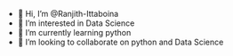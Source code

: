 - 👋 Hi, I’m @Ranjith-Ittaboina
- 👀 I’m interested in Data Science
- 🌱 I’m currently learning python
- 💞️ I’m looking to collaborate on python and Data Science


<!---
Ranjith-Ittaboina/Ranjith-Ittaboina is a ✨ special ✨ repository because its `README.md` (this file) appears on your GitHub profile.
You can click the Preview link to take a look at your changes.
--->
